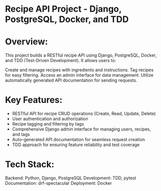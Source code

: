 # Recipe API Project - Django, PostgreSQL, Docker, and TDD
# Overview:

This project builds a RESTful recipe API using Django, PostgreSQL, Docker, and TDD (Test-Driven Development). It allows users to:

Create and manage recipes with ingredients and instructions.
Tag recipes for easy filtering.
Access an admin interface for data management.
Utilize automatically generated API documentation for sending requests.

# Key Features:
- RESTful API for recipe CRUD operations (Create, Read, Update, Delete)
- User authentication and authorization
- Recipe tagging and filtering by tags
- Comprehensive Django admin interface for managing users, recipes, and tags
- Auto-generated API documentation for seamless request creation
- TDD approach for ensuring feature reliability and test coverage

# Tech Stack:
Backend: Python, Django, PostgreSQL
Development: TDD, pytest
Documentation: drf-spectacular
Deployment: Docker
